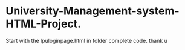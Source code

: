 # University-Management-system-HTML-Project.
Start with the lpuloginpage.html in folder complete code.
thank u
